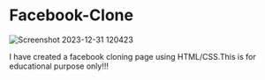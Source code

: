 # Facebook-Clone

![Screenshot 2023-12-31 120423](https://github.com/sampathreddygoluguri/Facebook-Clone/assets/146423494/d2a74248-2844-46f0-a1f8-077ecfe7006c)

I have created a facebook cloning page using HTML/CSS.This is for educational purpose only!!!
